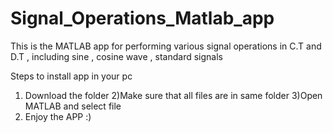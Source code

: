 # Signal_Operations_Matlab_app
This is the MATLAB app for performing various signal operations in C.T and D.T , including sine , cosine wave , standard signals 

Steps to install app in your pc

1) Download the folder
2)Make sure that all files are in same folder
3)Open MATLAB and select file
4) Enjoy the APP :)
